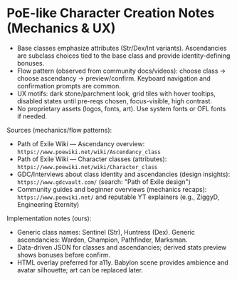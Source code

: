 # PoE-like Character Creation Notes (Mechanics & UX)

- Base classes emphasize attributes (Str/Dex/Int variants). Ascendancies are subclass choices tied to the base class and provide identity-defining bonuses.
- Flow pattern (observed from community docs/videos): choose class → choose ascendancy → preview/confirm. Keyboard navigation and confirmation prompts are common.
- UX motifs: dark stone/parchment look, grid tiles with hover tooltips, disabled states until pre-reqs chosen, focus-visible, high contrast.
- No proprietary assets (logos, fonts, art). Use system fonts or OFL fonts if needed.

Sources (mechanics/flow patterns):
- Path of Exile Wiki — Ascendancy overview: `https://www.poewiki.net/wiki/Ascendancy_class`
- Path of Exile Wiki — Character classes (attributes): `https://www.poewiki.net/wiki/Character_class`
- GDC/Interviews about class identity and ascendancies (design insights): `https://www.gdcvault.com/` (search: "Path of Exile design")
- Community guides and beginner overviews (mechanics recaps): `https://www.poewiki.net/` and reputable YT explainers (e.g., ZiggyD, Engineering Eternity)

Implementation notes (ours):
- Generic class names: Sentinel (Str), Huntress (Dex). Generic ascendancies: Warden, Champion, Pathfinder, Marksman.
- Data-driven JSON for classes and ascendancies; derived stats preview shows bonuses before confirm.
- HTML overlay preferred for a11y. Babylon scene provides ambience and avatar silhouette; art can be replaced later.
